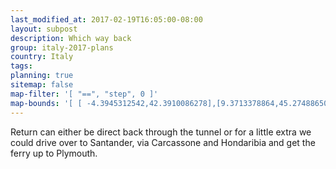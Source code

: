 ```yaml
---
last_modified_at: 2017-02-19T16:05:00-08:00
layout: subpost
description: Which way back
group: italy-2017-plans
country: Italy
tags: 
planning: true
sitemap: false
map-filter: '[ "==", "step", 0 ]'
map-bounds: '[ [ -4.3945312542,42.3910086278],[9.3713378864,45.2748865078 ]]'
---
```


Return can either be direct back through the tunnel or for a little extra we could drive over to Santander, via Carcassone and Hondaribia and get the ferry up to Plymouth.